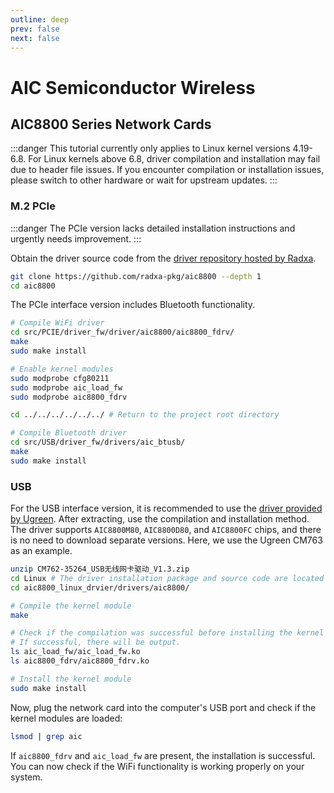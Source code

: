 ```yaml
---
outline: deep
prev: false
next: false
---
```

# AIC Semiconductor Wireless

## AIC8800 Series Network Cards

:::danger
This tutorial currently only applies to Linux kernel versions 4.19-6.8. For Linux kernels above 6.8, driver compilation and installation may fail due to header file issues. If you encounter compilation or installation issues, please switch to other hardware or wait for upstream updates.
:::

### M.2 PCIe

:::danger
The PCIe version lacks detailed installation instructions and urgently needs improvement.
:::

Obtain the driver source code from the [driver repository hosted by Radxa](https://github.com/radxa-pkg/aic8800).

```bash
git clone https://github.com/radxa-pkg/aic8800 --depth 1
cd aic8800 
```

The PCIe interface version includes Bluetooth functionality.

```bash
# Compile WiFi driver
cd src/PCIE/driver_fw/driver/aic8800/aic8800_fdrv/
make
sudo make install

# Enable kernel modules
sudo modprobe cfg80211
sudo modprobe aic_load_fw
sudo modprobe aic8800_fdrv

cd ../../../../../../ # Return to the project root directory

# Compile Bluetooth driver
cd src/USB/driver_fw/drivers/aic_btusb/
make
sudo make install
```

### USB

For the USB interface version, it is recommended to use the [driver provided by Ugreen](https://www.lulian.cn/download/154.html). After extracting, use the compilation and installation method.  
The driver supports `AIC8800M80`, `AIC8800D80`, and `AIC8800FC` chips, and there is no need to download separate versions. Here, we use the Ugreen CM763 as an example.

```bash
unzip CM762-35264_USB无线网卡驱动_V1.3.zip
cd Linux # The driver installation package and source code are located here
cd aic8800_linux_drvier/drivers/aic8800/

# Compile the kernel module
make

# Check if the compilation was successful before installing the kernel module.
# If successful, there will be output.
ls aic_load_fw/aic_load_fw.ko
ls aic8800_fdrv/aic8800_fdrv.ko

# Install the kernel module
sudo make install
```

Now, plug the network card into the computer's USB port and check if the kernel modules are loaded:

```bash
lsmod | grep aic
```

If `aic8800_fdrv` and `aic_load_fw` are present, the installation is successful. You can now check if the WiFi functionality is working properly on your system.
